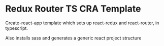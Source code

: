 # Redux Router TS CRA Template

Create-react-app template which sets up react-redux and react-router, in typescript.

Also installs sass and generates a generic react project structure